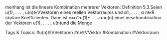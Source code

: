 menhang ist die lineare Kombination mehrerer Vektoren:
Definition 5.3.Seien u(1), . . . , u(n)∈VVektoren eines reellen Vektorraums und α1, . . . , α n∈R
skalare Koeffizienten. Dann ist
v=α1·u(1)+. . .+αnu(n)
eineLinearkombination der Vektoren u(1), . . . , u(n)und die Menge

   Tags & Topics:
   #u(n)∈VVektoren
   #n)∈VVektor
   #Kombination
   #Vektorraum